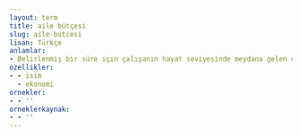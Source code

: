 ```yaml
---
layout: term
title: aile bütçesi
slug: aile-butcesi
lisan: Türkçe
anlamlar:
- Belirlenmiş bir süre için çalışanın hayat seviyesinde meydana gelen değişmeleri belirlemek amacıyla yapılan istatistik çalışması
ozellikler:
- - isim
  - ekonomi
ornekler:
- - ''
orneklerkaynak:
- - ''
---
```

